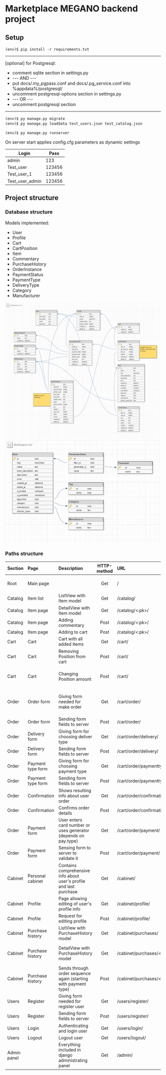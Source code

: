 # Marketplace MEGANO backend project

## Setup

```
(env)$ pip install -r requirements.txt
```

---
[optional] for Postgresql:

- comment sqlite section in settings.py
- --- AND ---
- put docs/.my_pgpass.conf and docs/.pg_service.conf into %appdata%/postgresql/
- uncomment postgresql-options section in settings.py
- --- OR ---
- uncomment postgresql section 
---

```
(env)$ py manage.py migrate
(env)$ py manage.py loaddata test_users.json test_catalog.json
```


```
(env)$ py manage.py runserver
```

On server start applies config.cfg parameters as dynamic settings

| **Login**       | **Pass** |
|-----------------|----------|
| admin           | 123      |
| Test_user       | 123456   |
| Test_user_1     | 123456   |
| Test_user_admin | 123456   |

 
 




## Project structure

### Database structure
Models implemented:
- User
- Profile
- Cart
- CartPosition
- Item
- Commentary
- PurchaseHistory
- OrderInstance
- PaymentStatus
- PaymentType
- DeliveryType
- Category
- Manufacturer

![db template image](docs/db_template.png)
![db template image 2](docs/db_template_2.png)

### Paths structure
| **Section** | **Page**          | **Description**                                                    | **HTTP-method** | **URL**                   | **Commentary**                                   |
|:------------|:------------------|:-------------------------------------------------------------------|:---------------:|:--------------------------|:-------------------------------------------------|
| Root        | Main page         |                                                                    |       Get       | /                         | Includes categories, offers etc.                 |
| Catalog     | Item list         | ListView with Item model                                           |       Get       | /catalog/                 |                                                  |
| Catalog     | Item page         | DetailView with Item model                                         |       Get       | /catalog/<:pk>/           |                                                  |
| Catalog     | Item page         | Adding commentary                                                  |      Post       | /catalog/<:pk>/           |                                                  |
| Catalog     | Item page         | Adding to cart                                                     |      Post       | /catalog/<:pk>/           |                                                  |
| Cart        | Cart              | Cart with all added items                                          |       Get       | /cart/                    |                                                  |
| Cart        | Cart              | Removing Position from cart                                        |      Post       | /cart/                    | {'delete': <position_id>}                        |
| Cart        | Cart              | Changing Position amount                                           |      Post       | /cart/                    | {'add': <position_id>} or {'sub': <position_id>} |
| Order       | Order form        | Giving form needed for make order                                  |       Get       | /cart/order/              | Fields are autofilled in case of authorized user |
| Order       | Order form        | Sending form fields to server                                      |      Post       | /cart/order/              | Redirects to ./delivery                          |
| Order       | Delivery form     | Giving form for choosing deliver type                              |       Get       | /cart/order/delivery/     |                                                  |
| Order       | Delivery form     | Sending form fields to server                                      |      Post       | /cart/order/delivery/     | Redirects to ./paymenttype                       |
| Order       | Payment type form | Giving form for choosing payment type                              |       Get       | /cart/order/paymenttype/  |                                                  |
| Order       | Payment type form | Sending form fields to server                                      |      Post       | /cart/order/paymenttype/  | Redirects to ./paymenttype                       |
| Order       | Confirmation      | Shows resulting info about user order                              |       Get       | /cart/order/confirmation/ |                                                  |
| Order       | Confirmation      | Confirms order details                                             |      Post       | /cart/order/confirmation/ | Redirects to ./payment                           |
| Order       | Payment form      | User enters card number or uses generator (depends on pay.type)    |       Get       | /cart/order/payment/      |                                                  |
| Order       | Payment form      | Sensing form to server to validate it                              |      Post       | /cart/order/payment/      | Sends HttpResponse afterwards                    |
| Cabinet     | Personal cabinet  | Contains comprehensive info about user's profile and last purchase |       Get       | /cabinet/                 |                                                  |
| Cabinet     | Profile           | Page allowing editing of user's profile info                       |       Get       | /cabinet/profile/         |                                                  |
| Cabinet     | Profile           | Request for editing profile                                        |      Post       | /cabinet/profile/         |                                                  |
| Cabinet     | Purchase history  | ListView with PurchaseHistory model                                |       Get       | /cabinet/purchases/       |                                                  |
| Cabinet     | Purchase history  | DetailView with PurchaseHistory model                              |       Get       | /cabinet/purchases/<:pk>/ | Contains immutable fields and full order info    |
| Cabinet     | Purchase history  | Sends through order sequence again (starting with payment type)    |      Post       | /cabinet/purchases/<:pk>/ |                                                  |
| Users       | Register          | Giving form needed for register user                               |       Get       | /users/register/          |                                                  |
| Users       | Register          | Sending form fields to server                                      |      Post       | /users/register/          |                                                  |
| Users       | Login             | Authenticating and login user                                      |       Get       | /users/login/             |                                                  |
| Users       | Logout            | Logout user                                                        |       Get       | /users/logout/            |                                                  |
| Admin panel |                   | Everything included in django administrating panel                 |       Get       | /admin/                   | Admin rights are required                        |